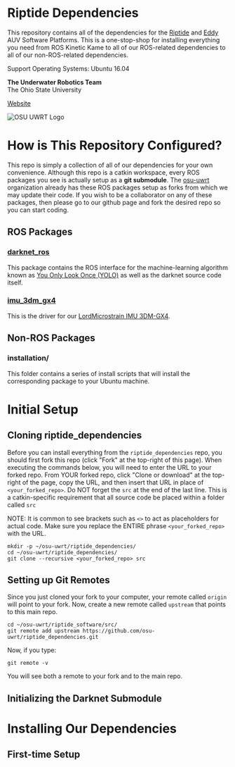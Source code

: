 Riptide Dependencies
====================

This repository contains all of the dependencies for the [Riptide](https://github.com/osu-uwrt/riptide_software) and [Eddy](https://github.com/osu-uwrt/eddy_software) AUV Software Platforms. This is a one-stop-shop for installing everything you need from ROS Kinetic Kame to all of our ROS-related dependencies to all of our non-ROS-related dependencies.

Support Operating Systems: Ubuntu 16.04

**The Underwater Robotics Team**  
The Ohio State University

[Website](https://uwrt.engineering.osu.edu)

![OSU UWRT Logo](https://github.com/osu-uwrt/riptide_software/blob/master/logos/UWRT_Logo_small.png)

# How is This Repository Configured?

This repo is simply a collection of all of our dependencies for your own convenience. Although this repo is a catkin workspace, every ROS packages you see is actually setup as a **git submodule**. The [osu-uwrt](https://github.com/osu-uwrt) organization already has these ROS packages setup as forks from which we may update their code. If you wish to be a collaborator on any of these packages, then please go to our github page and fork the desired repo so you can start coding.

## ROS Packages
### [darknet_ros](https://github.com/osu-uwrt/darknet_ros)
This package contains the ROS interface for the machine-learning algorithm known as [You Only Look Once (YOLO)](https://pjreddie.com/darknet/yolo/) as well as the darknet source code itself.
### [imu_3dm_gx4](https://github.com/osu-uwrt/imu_3dm_gx4)
This is the driver for our [LordMicrostrain IMU 3DM-GX4](https://www.microstrain.com/inertial/3dm-gx4-25).

## Non-ROS Packages
### installation/
This folder contains a series of install scripts that will install the corresponding package to your Ubuntu machine.

# Initial Setup

## Cloning riptide_dependencies
Before you can install everything from the `riptide_dependencies` repo, you should first fork this repo (click "Fork" at the top-right of this page). When executing the commands below, you will need to enter the URL to your forked repo. From YOUR forked repo, click "Clone or download" at the top-right of the page, copy the URL, and then insert that URL in place of `<your_forked_repo>`. Do NOT forget the `src` at the end of the last line. This is a catkin-specific requirement that all source code be placed within a folder called `src`

NOTE: It is common to see brackets such as `<>` to act as placeholders for actual code. Make sure you replace the ENTIRE phrase `<your_forked_repo>` with the URL.
```
mkdir -p ~/osu-uwrt/riptide_dependencies/
cd ~/osu-uwrt/riptide_dependencies/
git clone --recursive <your_forked_repo> src
```

## Setting up Git Remotes
Since you just cloned your fork to your computer, your remote called `origin` will point to your fork. Now, create a new remote called `upstream` that points to this main repo.
```
cd ~/osu-uwrt/riptide_software/src/
git remote add upstream https://github.com/osu-uwrt/riptide_dependencies.git
```

Now, if you type:
```
git remote -v
```
You will see both a remote to your fork and to the main repo.

## Initializing the Darknet Submodule

# Installing Our Dependencies

## First-time Setup

